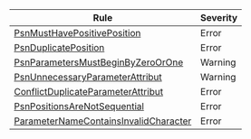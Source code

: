﻿| Rule | Severity |
|------|----------------------------------|
|[PsnMustHavePositivePosition](./PsnMustHavePositivePosition.md) | Error |
|[PsnDuplicatePosition](./PsnDuplicatePosition.md) | Error |
|[PsnParametersMustBeginByZeroOrOne](./PsnParametersMustBeginByZeroOrOne.md) | Warning |
|[PsnUnnecessaryParameterAttribut](./PsnUnnecessaryParameterAttribut.md) | Warning |
|[ConflictDuplicateParameterAttribut](./ConflictDuplicateParameterAttribut.md) | Error |
|[PsnPositionsAreNotSequential](./PsnPositionsAreNotSequential.md) | Error |
|[ParameterNameContainsInvalidCharacter](./ParameterNameContainsInvalidCharacter.md) | Error |
